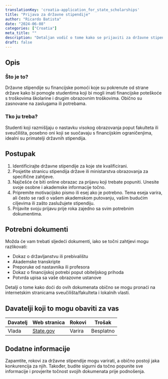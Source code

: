 ```yaml
---
translationKey: 'croatia-application_for_state_scholarships'
title: "Prijava za državne stipendije"
author: "Ricardo Batista"
date: "2024-06-08"
categories: ["Croatia"]
meta_title: ""
description: "Detaljan vodič o tome kako se prijaviti za državne stipendije"
draft: false
---
```


## Opis

### Što je to?
Državne stipendije su financijske pomoći koje su pokrenute od strane države kako bi pomogle studentima koji bi mogli imati financijske poteškoće s troškovima školarine i drugim obrazovnim troškovima. Obično su zasnovane na zaslugama ili potrebama.

### Tko ju treba?
Studenti koji razmišljaju o nastavku visokog obrazovanja poput fakulteta ili sveučilišta, posebno oni koji se suočavaju s financijskim ograničenjima, idealni su primatelji državnih stipendija.

## Postupak

1. Identificirajte državne stipendije za koje ste kvalificirani.
2. Posjetite stranicu stipendija države ili ministarstva obrazovanja za specifične zahtjeve.
3. Najčešće će biti online obrazac za prijavu koji trebate popuniti. Unesite svoje osobne i akademske informacije točno.
4. Pripremite motivacijsko pismo ili esej ako je potrebno. Tema eseja varira, ali često se radi o vašem akademskom putovanju, vašim budućim ciljevima ili zašto zaslužujete stipendiju.
5. Prijavite svoju prijavu prije roka zajedno sa svim potrebnim dokumentima.

## Potrebni dokumenti

Možda će vam trebati sljedeći dokumenti, iako se točni zahtjevi mogu razlikovati:

- Dokaz o državljanstvu ili prebivalištu
- Akademske transkripte
- Preporuke od nastavnika ili profesora
- Dokaz o financijskoj potrebi poput obiteljskog prihoda
- Potvrda upisa sa vaše obrazovne ustanove

Detalji o tome kako doći do ovih dokumenata obično se mogu pronaći na internetskim stranicama sveučilišta/fakulteta i lokalnih vlasti.

## Davatelji koji to mogu obaviti za vas

| Davatelj      | Web stranica   | Rokovi    | Trošak    |
|---------------|---------------|-----------|-----------|
| Vlada         | [State.gov](http://www.state.gov)   | Varira    | Besplatno   |

## Dodatne informacije

Zapamtite, rokovi za državne stipendije mogu varirati, a obično postoji jaka konkurencija za njih. Također, budite sigurni da točno popunite sve informacije i provjerite točnost svojih dokumenata prije podnošenja.
